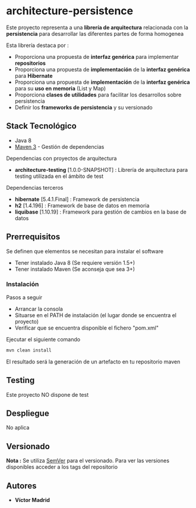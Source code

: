 # architecture-persistence

Este proyecto representa a una **librería de arquitectura** relacionada con la **persistencia** para desarrollar las diferentes partes de forma homogenea

Esta librería destaca por :

* Proporciona una propuesta de **interfaz genérica** para implementar **repositorios**
* Proporciona una propuesta de **implementación** de la **interfaz genérica** para **Hibernate**
* Proporciona una propuesta de **implementación** de la **interfaz genérica** para su **uso en memoria** (List y Map)
* Proporciona **clases de utilidades** para facilitar los desarrollos sobre persistencia
* Definir los **frameworks de persistencia** y su versionado


## Stack Tecnológico

* Java 8
* [Maven 3](https://maven.apache.org/) - Gestión de dependencias

Dependencias con proyectos de arquitectura

* **architecture-testing** [1.0.0-SNAPSHOT] : Librería de arquitectura para testing utilizada en el ámbito de test

Dependencias terceros

* **hibernate** [5.4.1.Final] : Framework de persistencia
* **h2** [1.4.196] : Framework de base de datos en memoria
* **liquibase** [1.10.19] : Framework para gestión de cambios en la base de datos


## Prerrequisitos

Se definen que elementos se necesitan para instalar el software

* Tener instalado Java 8 (Se requiere versión 1.5+)
* Tener instalado Maven (Se aconseja que sea 3+)


### Instalación

Pasos a seguir 

* Arrancar la consola
* Situarse en el PATH de instalación (el lugar donde se encuentra el proyecto)
* Verificar que se encuentra disponible el fichero "pom.xml"

Ejecutar el siguiente comando

```bash
mvn clean install
```

El resultado será la generación de un artefacto en tu repositorio maven


## Testing

Este proyecto NO dispone de test


## Despliegue

No aplica


## Versionado

**Nota :** Se utiliza [SemVer](http://semver.org/) para el versionado. 
Para ver las versiones disponibles acceder a los tags del repositorio

## Autores

* **Víctor Madrid**
